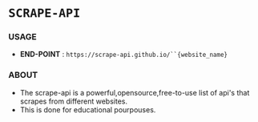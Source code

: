 # `SCRAPE-API`

### USAGE

- **END-POINT** : `https://scrape-api.github.io/``{website_name}`

### ABOUT
- The scrape-api is a powerful,opensource,free-to-use list of api's that scrapes from different websites.
- This is done for educational pourpouses.
